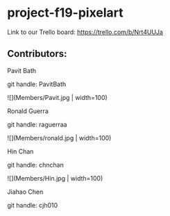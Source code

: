 # project-f19-pixelart

Link to our Trello board: https://trello.com/b/Nrt4UUJa

## Contributors:

Pavit Bath

git handle: PavitBath

![](Members/Pavit.jpg | width=100)

Ronald Guerra

git handle: raguerraa

![](Members/ronald.jpg | width=100)

Hin Chan

git handle: chnchan

![](Members/Hin.jpg | width=100)

Jiahao Chen

git handle: cjh010
